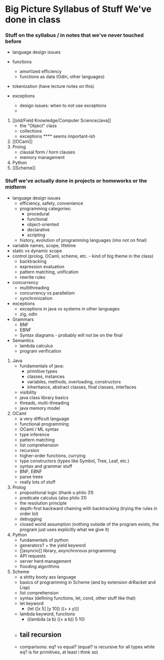 # Big Picture Syllabus of Stuff We've done in class

### Stuff on the syllabus / in notes that we've never touched before

- language design issues

- functions
    - amortized efficiency
    - functions as data (Odin, other languages)
- tokenization (have lecture notes on this)
- exceptions
    - design issues: when to not use exceptions
    - 
1. [[old/Field Knowledge/Computer Science/Java]]
    - the "Object" class
    - collections
    - exceptions **** seems important-ish
2. [[OCaml]]
3. Prolog
    - clausal form / horn clauses
    - memory management
4. Python
5. [[Scheme]]

### Stuff we've actually done in projects or homeworks or the midterm

- language design issues
    - efficiency, safety, convenience
    - programming categories:
        - procedural
        - functional
        - object-oriented
        - declarative
        - scripting
    - history, evolution of programming languages (imo not on final)
- variable names, scope, lifetime
- static vs dynamic scope
- control (prolog, OCaml, scheme, etc. - kind of big theme in the class)
    - backtracking
    - expression evaluation
    - pattern matching, unification
    - rewrite rules
- concurrency
    - multithreading
    - concurrency vs parallelism
    - synchronization
- exceptions
    - exceptions in java vs systems in other languages
    - zig, odin
- Grammars
    - BNF
    - EBNF
    - Syntax diagrams - probably will not be on the final
- Semantics
    - lambda calculus
    - program verification
1. Java
    - fundamentals of java:
        - primitive types
        - classes, instances
        - variables, methods, overloading, constructors
        - inheritance, abstract classes, final classes, interfaces
    - visibility
    - java class library basics
    - threads, multi-threading
    - java memory model
2. OCaml
    - a very difficult language
    - functional programming
    - OCaml / ML syntax
    - type inference
    - pattern matching
    - list comprehension
    - recursion
    - higher-order functions, currying
    - type constructors (types like Symbol, Tree, Leaf, etc.)
    - syntax and grammar stuff
    - BNF, EBNF
    - parse trees
    - really lots of stuff
3. Prolog
    - propositional logic (thank u philo 31)
    - predicate calculus (also philo 31)
    - the resolution principle
    - depth-first backward chaining with backtracking (trying the rules in order lol)
    - debugging
    - closed world assumption (nothing outside of the program exists, the program just uses explicitly what we give it)
4. Python
    - fundamentals of python
    - generators? + the yield keyword
    - [[asyncio]] library, asynchronous programming
    - API requests
    - server herd management
    - flooding algorithms
5. Scheme
    - a shitty booty ass language
    - basics of programming in Scheme (and by extension drRacket and Lisp)
    - list comprehension
    - syntax (defining functions, let, cond, other stuff like that)
    - let keyword
        - (let ([x 5] [y 10]) ((+ x y)))
    - lambda keyword, functions
        - ((lambda (a b) ((+ a b)) 5 10)
    - tail recursion
        - 
    - comparisons: eq? vs equal? (equal? is recursive for all types while eq? is for primitives, at least i think so)